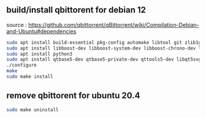 
build/install qbittorent for debian 12
--------------------------------------


source : https://github.com/qbittorrent/qBittorrent/wiki/Compilation-Debian-and-Ubuntu#dependencies

```bash
sudo apt install build-essential pkg-config automake libtool git zlib1g-dev libssl-dev libgeoip-dev
sudo apt install libboost-dev libboost-system-dev libboost-chrono-dev libboost-random-dev
sudo apt install python3
sudo apt install qtbase5-dev qtbase5-private-dev qttools5-dev libqt5svg5-dev
./configure
make
sudo make install
```


remove qbittorent for ubuntu 20.4
------------------------------------------

```bash
sudo make uninstall
```
